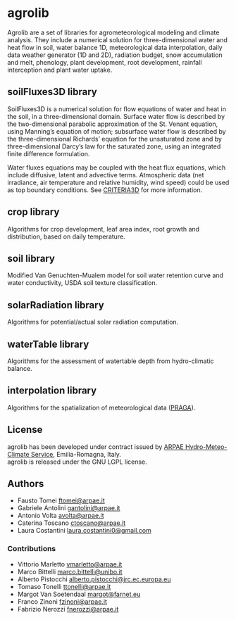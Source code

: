 # agrolib
Agrolib are a set of libraries for agrometeorological modeling and climate analysis. 
They include a numerical solution for three-dimensional water and heat flow in soil, 
water balance 1D, meteorological data interpolation, daily data weather generator (1D and 2D), radiation budget, 
snow accumulation and melt, phenology, plant development, root development, rainfall interception and plant water uptake.

## soilFluxes3D library
SoilFluxes3D is a numerical solution for flow equations of water and heat in the soil, in a three-dimensional domain.
Surface water flow is described by the two-dimensional parabolic approximation of the St. Venant equation, using Manning’s equation of motion; subsurface water flow is described by the three-dimensional Richards’ equation for the unsaturated zone and by three-dimensional Darcy’s law for the saturated zone, using an integrated finite difference formulation.

Water fluxes equations may be coupled with the heat flux equations, which include diffusive, latent and advective terms. Atmospheric data (net irradiance, air temperature and relative humidity, wind speed) could be used as top boundary conditions. See [CRITERIA3D](http://www.sciencedirect.com/science/article/pii/S0309170809001754) for more information.

## crop library
Algorithms for crop development, leaf area index, root growth and distribution, based on daily temperature.

## soil library
Modified Van Genuchten-Mualem model for soil water retention curve and water conductivity, USDA soil texture classification.

## solarRadiation library
Algorithms for potential/actual solar radiation computation.

## waterTable library
Algorithms for the assessment of watertable depth from hydro-climatic balance.

## interpolation library
Algorithms for the spatialization of meteorological data ([PRAGA](https://github.com/ARPA-SIMC/PRAGA)).

## License
agrolib has been developed under contract issued by [ARPAE Hydro-Meteo-Climate Service](https://github.com/ARPA-SIMC), Emilia-Romagna, Italy.  
agrolib is released under the GNU LGPL license.

## Authors
- Fausto Tomei <ftomei@arpae.it>
- Gabriele Antolini	 <gantolini@arpae.it>
- Antonio Volta		<avolta@arpae.it>
- Caterina Toscano <ctoscano@arpae.it>
- Laura Costantini  <laura.costantini0@gmail.com>

### Contributions
- Vittorio Marletto <vmarletto@arpae.it>
- Marco Bittelli <marco.bittelli@unibo.it>
- Alberto Pistocchi	 <alberto.pistocchi@jrc.ec.europa.eu>
- Tomaso Tonelli <ttonelli@arpae.it>
- Margot Van Soetendaal <margot@farnet.eu>
- Franco Zinoni <fzinoni@arpae.it>
- Fabrizio Nerozzi <fnerozzi@arpae.it>
